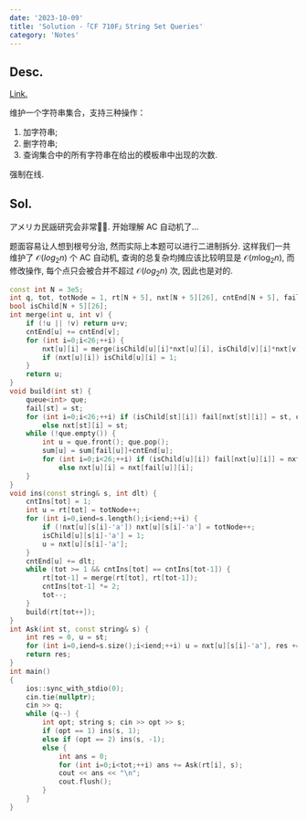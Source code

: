 ```yaml
---
date: '2023-10-09'
title: 'Solution -「CF 710F」String Set Queries'
category: 'Notes'
---
```


## Desc.

[Link.](https://codeforces.com/problemset/problem/710/F)

维护一个字符串集合，支持三种操作：

1. 加字符串;
2. 删字符串;
3. 查询集合中的所有字符串在给出的模板串中出现的次数.

强制在线.

## Sol.

アメリカ民謡研究会非常🐂🍺. 开始理解 AC 自动机了...

题面容易让人想到根号分治, 然而实际上本题可以进行二进制拆分. 这样我们一共维护了 $\mathcal O(log_2 n)$ 个 AC 自动机, 查询的总复杂均摊应该比较明显是 $\mathcal O(m\log_2n)$, 而修改操作, 每个点只会被合并不超过 $\mathcal O(log_2n)$ 次, 因此也是对的.

```cpp
const int N = 3e5;
int q, tot, totNode = 1, rt[N + 5], nxt[N + 5][26], cntEnd[N + 5], fail[N + 5], cntIns[N + 5], sum[N + 5];
bool isChild[N + 5][26];
int merge(int u, int v) {
    if (!u || !v) return u+v;
    cntEnd[u] += cntEnd[v];
    for (int i=0;i<26;++i) {
        nxt[u][i] = merge(isChild[u][i]*nxt[u][i], isChild[v][i]*nxt[v][i]);
        if (nxt[u][i]) isChild[u][i] = 1;
    }
    return u;
}
void build(int st) {
    queue<int> que;
    fail[st] = st;
    for (int i=0;i<26;++i) if (isChild[st][i]) fail[nxt[st][i]] = st, que.push(nxt[st][i]);
        else nxt[st][i] = st;
    while (!que.empty()) {
        int u = que.front(); que.pop();
        sum[u] = sum[fail[u]]+cntEnd[u];
        for (int i=0;i<26;++i) if (isChild[u][i]) fail[nxt[u][i]] = nxt[fail[u]][i], que.push(nxt[u][i]);
            else nxt[u][i] = nxt[fail[u]][i];
    }
}
void ins(const string& s, int dlt) {
    cntIns[tot] = 1;
    int u = rt[tot] = totNode++;
    for (int i=0,iend=s.length();i<iend;++i) {
        if (!nxt[u][s[i]-'a']) nxt[u][s[i]-'a'] = totNode++;
        isChild[u][s[i]-'a'] = 1;
        u = nxt[u][s[i]-'a'];
    }
    cntEnd[u] += dlt;
    while (tot >= 1 && cntIns[tot] == cntIns[tot-1]) {
        rt[tot-1] = merge(rt[tot], rt[tot-1]);
        cntIns[tot-1] *= 2;
        tot--;
    }
    build(rt[tot++]);
}
int Ask(int st, const string& s) {
    int res = 0, u = st;
    for (int i=0,iend=s.size();i<iend;++i) u = nxt[u][s[i]-'a'], res += sum[u];
    return res;
}
int main()
{
    ios::sync_with_stdio(0);
    cin.tie(nullptr);
    cin >> q;
    while (q--) {
        int opt; string s; cin >> opt >> s;
        if (opt == 1) ins(s, 1);
        else if (opt == 2) ins(s, -1);
        else {
            int ans = 0;
            for (int i=0;i<tot;++i) ans += Ask(rt[i], s);
            cout << ans << "\n";
            cout.flush();
        }
    }
}
```